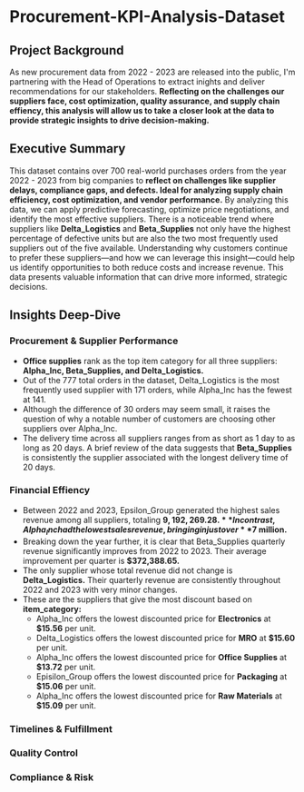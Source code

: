 # Procurement-KPI-Analysis-Dataset

## Project Background 
As new procurement data from 2022 - 2023 are released into the public, I'm partnering with the Head of Operations to extract inights and deliver recommendations for our stakeholders. **Reflecting on the challenges our suppliers face, cost optimization, quality assurance, and supply chain effiency, this analysis will allow us to take a closer look at the data to provide strategic insights to drive decision-making.**

## Executive Summary 
This dataset contains over 700 real-world purchases orders from the year 2022 - 2023 from big companies to **reflect on challenges like supplier delays, compliance gaps, and defects. Ideal for analyzing supply chain efficiency, cost optimization, and vendor performance.** By analyzing this data, we can apply predictive forecasting, optimize price negotiations, and identify the most effective suppliers. There is a noticeable trend where suppliers like **Delta_Logistics** and **Beta_Supplies** not only have the highest percentage of defective units but are also the two most frequently used suppliers out of the five available. Understanding why customers continue to prefer these suppliers—and how we can leverage this insight—could help us identify opportunities to both reduce costs and increase revenue. This data presents valuable information that can drive more informed, strategic decisions.

## Insights Deep-Dive

### Procurement & Supplier Performance
  - **Office supplies** rank as the top item category for all three suppliers: **Alpha_Inc, Beta_Supplies, and Delta_Logistics.** 
  - Out of the 777 total orders in the dataset, Delta_Logistics is the most frequently used supplier with 171 orders, while Alpha_Inc has the fewest at 141.
  - Although the difference of 30 orders may seem small, it raises the question of why a notable number of customers are choosing other suppliers over Alpha_Inc.
  - The delivery time across all suppliers ranges from as short as 1 day to as long as 20 days. A brief review of the data suggests that **Beta_Supplies** is consistently the supplier associated with the longest delivery time of 20 days.



### Financial Effiency
  - Between 2022 and 2023, Epsilon_Group generated the highest sales revenue among all suppliers, totaling **$9,192,269.28.** In contrast, Alpha_Inc had the lowest sales revenue, bringing in just over **$7 million.**
  - Breaking down the year further, it is clear that Beta_Supplies quarterly revenue significantly improves from 2022 to 2023.  Their average improvement per quarter is **$372,388.65.**
  - The only supplier whose total revenue did not change is **Delta_Logistics.** Their quarterly revenue are consistently throughout 2022 and 2023 with very minor changes.
  - These are the suppliers that give the most discount based on **item_category:**
    - Alpha_Inc offers the lowest discounted price for **Electronics** at **$15.56** per unit.
    - Delta_Logistics offers the lowest discounted price for **MRO** at **$15.60** per unit.
    - Alpha_Inc offers the lowest discounted price for **Office Supplies** at **$13.72** per unit.
    - Episilon_Group offers the lowest discounted price for **Packaging** at **$15.06** per unit.
    - Alpha_Inc offers the lowest discounted price for **Raw Materials** at **$15.09** per unit. 


### Timelines & Fulfillment

### Quality Control

### Compliance & Risk

